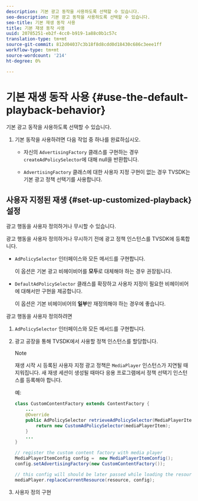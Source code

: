 ```yaml
---
description: 기본 광고 동작을 사용하도록 선택할 수 있습니다.
seo-description: 기본 광고 동작을 사용하도록 선택할 수 있습니다.
seo-title: 기본 재생 동작 사용
title: 기본 재생 동작 사용
uuid: 20785251-eb2f-4cc0-b919-1a88c0b1c57c
translation-type: tm+mt
source-git-commit: 812d04037c3b18f8d8cdd0d18430c686c3eee1ff
workflow-type: tm+mt
source-wordcount: '214'
ht-degree: 0%

---
```



# 기본 재생 동작 사용 {#use-the-default-playback-behavior}

기본 광고 동작을 사용하도록 선택할 수 있습니다.

1. 기본 동작을 사용하려면 다음 작업 중 하나를 완료하십시오.

   * 자신의 `AdvertisingFactory` 클래스를 구현하는 경우 `createAdPolicySelector`에 대해 null을 반환합니다.

   * `AdvertisingFactory` 클래스에 대한 사용자 지정 구현이 없는 경우 TVSDK는 기본 광고 정책 선택기를 사용합니다.

## 사용자 지정된 재생 {#set-up-customized-playback} 설정

광고 행동을 사용자 정의하거나 무시할 수 있습니다.

광고 행동을 사용자 정의하거나 무시하기 전에 광고 정책 인스턴스를 TVSDK에 등록합니다.

* `AdPolicySelector` 인터페이스와 모든 메서드를 구현합니다.

   이 옵션은 기본 광고 비헤이비어를 **모두**&#x200B;로 대체해야 하는 경우 권장됩니다.

* `DefaultAdPolicySelector` 클래스를 확장하고 사용자 지정이 필요한 비헤이비어에 대해서만 구현을 제공합니다.

   이 옵션은 기본 비헤이비어의 **일부**&#x200B;만 재정의해야 하는 경우에 좋습니다.

광고 행동을 사용자 정의하려면

1. `AdPolicySelector` 인터페이스와 모든 메서드를 구현합니다.
1. 광고 공장을 통해 TVSDK에서 사용할 정책 인스턴스를 할당합니다.

   >[!NOTE]
   >
   >재생 시작 시 등록된 사용자 지정 광고 정책은 `MediaPlayer` 인스턴스가 지연될 때 지워집니다. 새 재생 세션이 생성될 때마다 응용 프로그램에서 정책 선택기 인스턴스를 등록해야 합니다.

   예:

   ```java
   class CustomContentFactory extends ContentFactory { 
       ... 
       @Override 
       public AdPolicySelector retrieveAdPolicySelector(MediaPlayerItem mediaPlayerItem) { 
           return new CustomAdPolicySelector(mediaPlayerItem); 
       } 
       ... 
   } 
   
   // register the custom content factory with media player 
   MediaPlayerItemConfig config =  new MediaPlayerItemConfig(); 
   config.setAdvertisingFactory(new CustomContentFactory()); 
   
   // this config will should be later passed while loading the resource 
   mediaPlayer.replaceCurrentResource(resource, config);
   ```

1. 사용자 정의 구현